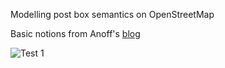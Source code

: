 Modelling post box semantics on OpenStreetMap

Basic notions from Anoff's [blog](https://blog.anoff.io/2018-07-31-diagrams-with-plantuml/)

![Test 1](http://www.plantuml.com/plantuml/proxy?src=https://raw.github.com/SK53/plantuml_test/assets/esp8266.iuml)

